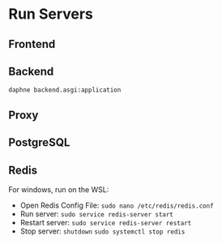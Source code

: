 # Run Servers

## Frontend

## Backend
`daphne backend.asgi:application`

## Proxy

## PostgreSQL

## Redis
For windows, run on the WSL:

- Open Redis Config File: `sudo nano /etc/redis/redis.conf`
- Run server: `sudo service redis-server start`
- Restart server: `sudo service redis-server restart`
- Stop server: `shutdown` `sudo systemctl stop redis`